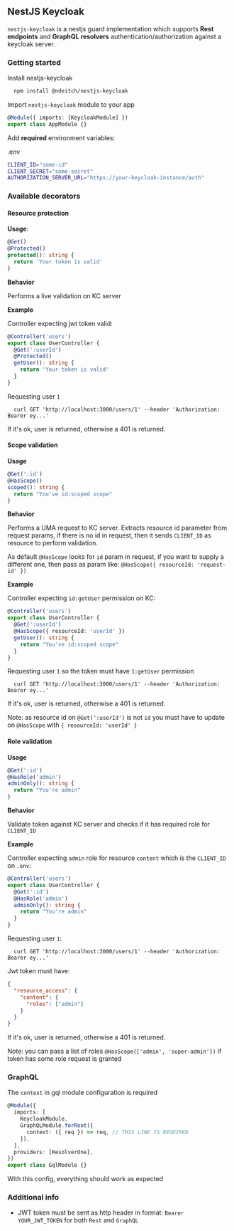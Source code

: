 ## NestJS Keycloak

`nestjs-keycloak` is a nestjs guard implementation which supports **Rest endpoints** and **GraphQL resolvers** authentication/authorization against a keycloak server.

### Getting started

Install nestjs-keycloak

```sh
  npm install @ndeitch/nestjs-keycloak
```

Import `nestjs-keycloak` module to your app

```ts
@Module({ imports: [KeycloakModule] })
export class AppModule {}
```

Add **required** environment variables:

.env

```sh
CLIENT_ID="some-id"
CLIENT_SECRET="some-secret"
AUTHORIZATION_SERVER_URL="https://your-keycloak-instance/auth"
```

### Available decorators

#### Resource protection

**Usage**:

```ts
@Get()
@Protected()
protected(): string {
  return 'Your token is valid'
}
```

**Behavior**

Performs a live validation on KC server

**Example**

Controller expecting jwt token valid:

```ts
@Controller('users')
export class UserController {
  @Get(':userId')
  @Protected()
  getUser(): string {
    return 'Your token is valid'
  }
}
```

Requesting user `1`

```curl
  curl GET 'http://localhost:3000/users/1' --header 'Authorization: Bearer ey...'
```

If it's ok, user is returned, otherwise a 401 is returned.

#### Scope validation

**Usage**

```ts
@Get(':id')
@HasScope()
scoped(): string {
  return "You've id:scoped scope"
}
```

**Behavior**

Performs a UMA request to KC server. Extracts resource id parameter from request params, if there is no id in request, then it sends `CLIENT_ID` as resource to perform validation.

As default `@HasScope` looks for `id` param in request, if you want to supply a different one, then pass as param like: `@HasScope({ resourceId: 'request-id' })`

**Example**

Controller expecting `id:getUser` permission on KC:

```ts
@Controller('users')
export class UserController {
  @Get(':userId')
  @HasScope({ resourceId: 'userId' })
  getUser(): string {
    return "You've id:scoped scope"
  }
}
```

Requesting user `1` so the token must have `1:getUser` permission

```curl
  curl GET 'http://localhost:3000/users/1' --header 'Authorization: Bearer ey...'
```

If it's ok, user is returned, otherwise a 401 is returned.

Note: as resource id on `@Get(':userId')` is not `id` you must have to update on `@HasScope` with `{ resourceId: 'userId' }`

#### Role validation

**Usage**

```ts
@Get(':id')
@HasRole('admin')
adminOnly(): string {
  return "You're admin"
}
```

**Behavior**

Validate token against KC server and checks if it has required role for `CLIENT_ID`

**Example**

Controller expecting `admin` role for resource `content` which is the `CLIENT_ID` on `.env`:

```ts
@Controller('users')
export class UserController {
  @Get(':id')
  @HasRole('admin')
  adminOnly(): string {
    return "You're admin"
  }
}
```

Requesting user `1`:

```curl
  curl GET 'http://localhost:3000/users/1' --header 'Authorization: Bearer ey...'
```

Jwt token must have:

```json
{
  "resource_access": {
    "content": {
      "roles": ["admin"]
    }
  }
}
```

If it's ok, user is returned, otherwise a 401 is returned.

Note: you can pass a list of roles `@HasScope(['admin', 'super-admin'])` if token has some role request is granted

### GraphQL

The `context` in gql module configuration is required

```ts
@Module({
  imports: [
    KeycloakModule,
    GraphQLModule.forRoot({
      context: ({ req }) => req, // THIS LINE IS REQUIRED
    }),
  ],
  providers: [ResolverOne],
})
export class GqlModule {}
```

With this config, everything should work as expected

### Additional info

- JWT token must be sent as http header in format: `Bearer YOUR_JWT_TOKEN` for both `Rest` and `GraphQL`
